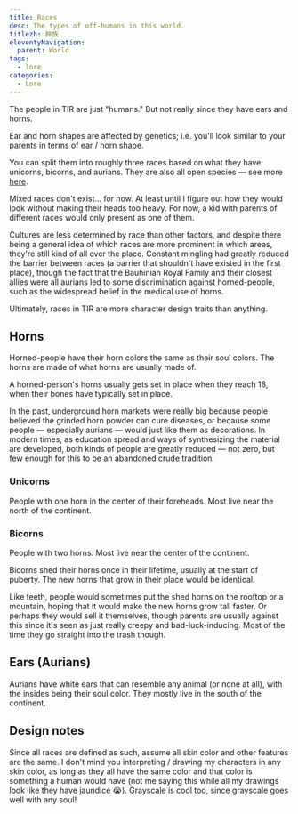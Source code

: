 ```yaml
---
title: Races
desc: The types of off-humans in this world.
titlezh: 种族
eleventyNavigation:
  parent: World
tags:
  - lore
categories:
  - Lore
---
```


The people in TIR are just "humans." But not really since they have ears and horns.

Ear and horn shapes are affected by genetics; i.e. you'll look similar to your parents in terms of ear / horn shape.

You can split them into roughly three races based on what they have: unicorns, bicorns, and aurians. They are also all open species — see more [here](/about/#fan-content).

Mixed races don't exist… for now. At least until I figure out how they would look without making their heads too heavy. For now, a kid with parents of different races would only present as one of them.

Cultures are less determined by race than other factors, and despite there being a general idea of which races are more prominent in which areas, they're still kind of all over the place. Constant mingling had greatly reduced the barrier between races (a barrier that shouldn't have existed in the first place), though the fact that the Bauhinian Royal Family and their closest allies were all aurians led to some discrimination against horned-people, such as the widespread belief in the medical use of horns.

Ultimately, races in TIR are more character design traits than anything.

## Horns

Horned-people have their horn colors the same as their soul colors. The horns are made of what horns are usually made of.

A horned-person's horns usually gets set in place when they reach 18, when their bones have typically set in place.

In the past, underground horn markets were really big because people believed the grinded horn powder can cure diseases, or because some people — especially aurians — would just like them as decorations. In modern times, as education spread and ways of synthesizing the material are developed, both kinds of people are greatly reduced — not zero, but few enough for this to be an abandoned crude tradition.

### Unicorns

People with one horn in the center of their foreheads. Most live near the north of the continent.

### Bicorns

People with two horns. Most live near the center of the continent.

Bicorns shed their horns once in their lifetime, usually at the start of puberty. The new horns that grow in their place would be identical.

Like teeth, people would sometimes put the shed horns on the rooftop or a mountain, hoping that it would make the new horns grow tall faster. Or perhaps they would sell it themselves, though parents are usually against this since it's seen as just really creepy and bad-luck-inducing. Most of the time they go straight into the trash though.

## Ears (Aurians)

Aurians have white ears that can resemble any animal (or none at all), with the insides being their soul color. They mostly live in the south of the continent.

## Design notes

Since all races are defined as such, assume all skin color and other features are the same. I don't mind you interpreting / drawing my characters in any skin color, as long as they all have the same color and that color is something a human would have (not me saying this while all my drawings look like they have jaundice 😭). Grayscale is cool too, since grayscale goes well with any soul!
